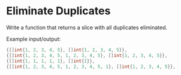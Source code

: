 # Eliminate Duplicates

Write a function that returns a slice with all duplicates eliminated.

Example input/output:

```go
{[]int{1, 2, 3, 4, 5}, []int{1, 2, 3, 4, 5}},
{[]int{1, 2, 3, 4, 5, 1, 2, 3, 4, 5}, []int{1, 2, 3, 4, 5}},
{[]int{1, 1, 1, 1, 1}, []int{1}},
{[]int{1, 2, 3, 4, 5, 1, 2, 3, 4, 5, 1}, []int{1, 2, 3, 4, 5}},
```
